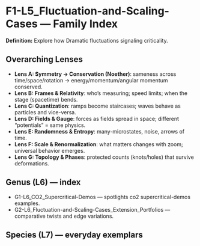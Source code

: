 # F1-L5_Fluctuation-and-Scaling-Cases — Family Index
**Definition:** Explore how Dramatic fluctuations signaling criticality.

## Overarching Lenses

- **Lens A: Symmetry -> Conservation (Noether)**: sameness across time/space/rotation → energy/momentum/angular momentum conserved.
- **Lens B: Frames & Relativity**: who’s measuring; speed limits; when the stage (spacetime) bends.
- **Lens C: Quantization**: ramps become staircases; waves behave as particles and vice-versa.
- **Lens D: Fields & Gauge**: forces as fields spread in space; different “potentials” = same physics.
- **Lens E: Randomness & Entropy**: many-microstates, noise, arrows of time.
- **Lens F: Scale & Renormalization**: what matters changes with zoom; universal behavior emerges.
- **Lens G: Topology & Phases**: protected counts (knots/holes) that survive deformations.

## Genus (L6) — index
- G1-L6_CO2_Supercritical-Demos — spotlights co2 supercritical-demos examples.
- G2-L6_Fluctuation-and-Scaling-Cases_Extension_Portfolios — comparative twists and edge variations.

## Species (L7) — everyday exemplars
